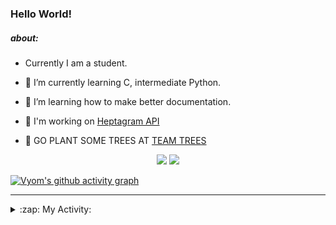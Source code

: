 ### Hello World!

##### about:
- Currently I am a student.
- 🌱 I’m currently learning C, intermediate Python.
- 🌱 I’m learning how to make better documentation.
- 🌱 I'm working on [Heptagram API](https://github.com/Heptagram-Bot/api)

- 🌱 GO PLANT SOME TREES AT [TEAM TREES](https://teamtrees.org/)

<p align="center">
  <a href="https://twitter.com/Vyvy_viM"><img target="_blank" src="https://img.shields.io/badge/twitter%20@Vyvy_viM-0D95E8?style=for-the-badge&logo=twitter&logoColor=white"/></a> 
  <a href="https://vyvy-vi.github.io/portfolio"><img target="_blank" src="https://img.shields.io/badge/-I_love_open_source-green?style=for-the-badge&logo=github&logoColor=black"/></a> 
</p>

[![Vyom's github activity graph](https://activity-graph.herokuapp.com/graph?username=Vyvy-vi)](https://github.com/ashutosh00710/github-readme-activity-graph)

---
<details>
  <summary>:zap: My Activity:</summary>
  
<!--START_SECTION:waka-->
**I'm a Night 🦉** 

```text
🌞 Morning    40 commits     █░░░░░░░░░░░░░░░░░░░░░░░░   6.32% 
🌆 Daytime    147 commits    █████░░░░░░░░░░░░░░░░░░░░   23.22% 
🌃 Evening    221 commits    ████████░░░░░░░░░░░░░░░░░   34.91% 
🌙 Night      225 commits    █████████░░░░░░░░░░░░░░░░   35.55%

```
📅 **I'm Most Productive on Sunday** 

```text
Monday       64 commits     ██░░░░░░░░░░░░░░░░░░░░░░░   10.11% 
Tuesday      83 commits     ███░░░░░░░░░░░░░░░░░░░░░░   13.11% 
Wednesday    91 commits     ███░░░░░░░░░░░░░░░░░░░░░░   14.38% 
Thursday     76 commits     ███░░░░░░░░░░░░░░░░░░░░░░   12.01% 
Friday       53 commits     ██░░░░░░░░░░░░░░░░░░░░░░░   8.37% 
Saturday     92 commits     ███░░░░░░░░░░░░░░░░░░░░░░   14.53% 
Sunday       174 commits    ██████░░░░░░░░░░░░░░░░░░░   27.49%

```


📊 **This Week I Spent My Time On** 

```text
🔥 Editors: 
Vim                      6 hrs 18 mins       █████████████████████████   100.0%

🐱‍💻 Projects: 
discord-bot              3 hrs 55 mins       ███████████████░░░░░░░░░░   62.31% 
commit-your-code-bot     2 hrs               ████████░░░░░░░░░░░░░░░░░   31.94% 
MeetingAttendanceDiscordB20 mins             █░░░░░░░░░░░░░░░░░░░░░░░░   5.35% 
protocol-Info            0 secs              ░░░░░░░░░░░░░░░░░░░░░░░░░   0.21% 
TEC-welcome-bot          0 secs              ░░░░░░░░░░░░░░░░░░░░░░░░░   0.19%

```


 Last Updated on 21/10/2021
<!--END_SECTION:waka-->
</details>
